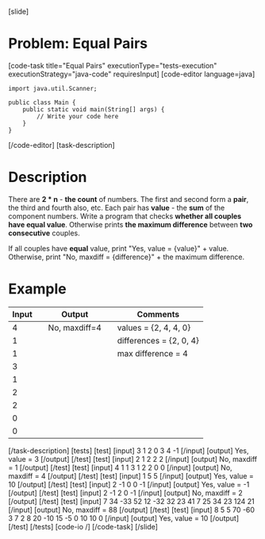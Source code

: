 [slide]
# Problem: Equal Pairs
[code-task title="Equal Pairs" executionType="tests-execution" executionStrategy="java-code" requiresInput]
[code-editor language=java]
```
import java.util.Scanner;

public class Main {
    public static void main(String[] args) {
        // Write your code here
    }
}
```
[/code-editor]
[task-description]
# Description

There are **2 \* n** - **the count** of numbers. The first and second form a **pair**, the third and fourth also, etc. Each pair has **value** - the **sum** of the component numbers. Write a program that checks **whether all couples have equal value**. Otherwise prints **the maximum difference** between **two consecutive** couples. 

If all couples have **equal** value, print "Yes, value = \{value\}" + value. Otherwise, print "No, maxdiff = \{difference\}" + the maximum difference.

# Example

| **Input** | | **Output** | | **Comments** |
| --- | --- | --- | --- | --- |
| 4 | | No, maxdiff=4 | | values = \{2, 4, 4, 0\}|
| 1 | | | | differences = \{2, 0, 4\}|
| 1 | | | | max difference = 4|
| 3 | | | | |
| 1 | | | | |
| 2 | | | | |
| 2 | | | | |
| 0 | | | | |
| 0 | | | | |
[/task-description]
[tests]
[test]
[input]
3
1
2
0
3
4
-1
[/input]
[output]
Yes, value = 3
[/output]
[/test]
[test]
[input]
2
1
2
2
2
[/input]
[output]
No, maxdiff = 1
[/output]
[/test]
[test]
[input]
4
1
1
3
1
2
2
0
0
[/input]
[output]
No, maxdiff = 4
[/output]
[/test]
[test]
[input]
1
5
5
[/input]
[output]
Yes, value = 10
[/output]
[/test]
[test]
[input]
2
-1
0
0
-1
[/input]
[output]
Yes, value = -1
[/output]
[/test]
[test]
[input]
2
-1
2
0
-1
[/input]
[output]
No, maxdiff = 2
[/output]
[/test]
[test]
[input]
7
34
-33
52
12
-32
32
23
41
7
25
34
23
124
21
[/input]
[output]
No, maxdiff = 88
[/output]
[/test]
[test]
[input]
8
5
5
70
-60
3
7
2
8
20
-10
15
-5
0
10
10
0
[/input]
[output]
Yes, value = 10
[/output]
[/test]
[/tests]
[code-io /]
[/code-task]
[/slide]